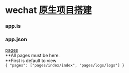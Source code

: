# wechat [原生项目搭建](https://github.com/zce/weapp-boilerplate)
### app.is
### app.json
[pages](https://developers.weixin.qq.com/miniprogram/dev/framework/config.html#pages)  
  **All pages must be here.  
  **First is default to view  
`{
  "pages": ["pages/index/index", "pages/logs/logs"]
}`
